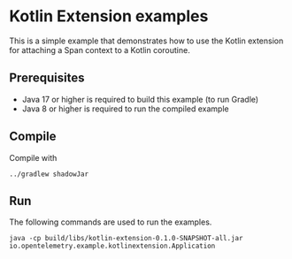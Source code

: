 # Kotlin Extension examples

This is a simple example that demonstrates how to use the Kotlin extension for attaching a Span context to a Kotlin
coroutine.

## Prerequisites

* Java 17 or higher is required to build this example (to run Gradle)
* Java 8 or higher is required to run the compiled example

## Compile

Compile with

```shell script
../gradlew shadowJar
```

## Run

The following commands are used to run the examples.

```shell script
java -cp build/libs/kotlin-extension-0.1.0-SNAPSHOT-all.jar io.opentelemetry.example.kotlinextension.Application
```
